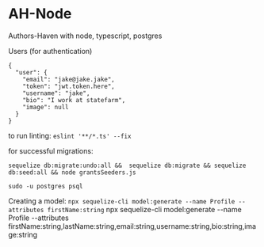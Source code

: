# AH-Node
Authors-Haven with node, typescript, postgres

Users (for authentication)
```
{
  "user": {
    "email": "jake@jake.jake",
    "token": "jwt.token.here",
    "username": "jake",
    "bio": "I work at statefarm",
    "image": null
  }
}
```
to run linting: `eslint '**/*.ts' --fix`

for successful migrations:
```
sequelize db:migrate:undo:all &&  sequelize db:migrate && sequelize db:seed:all && node grantsSeeders.js
```
`sudo -u postgres psql`

Creating a model: `npx sequelize-cli model:generate --name Profile --attributes firstName:string`
npx sequelize-cli model:generate --name Profile --attributes firstName:string,lastName:string,email:string,username:string,bio:string,image:string